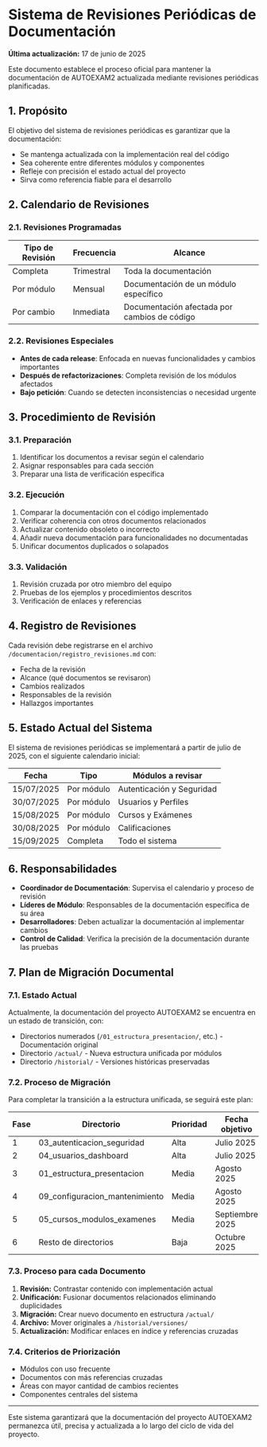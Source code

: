 # Sistema de Revisiones Periódicas de Documentación

**Última actualización:** 17 de junio de 2025

Este documento establece el proceso oficial para mantener la documentación de AUTOEXAM2 actualizada mediante revisiones periódicas planificadas.

## 1. Propósito

El objetivo del sistema de revisiones periódicas es garantizar que la documentación:
- Se mantenga actualizada con la implementación real del código
- Sea coherente entre diferentes módulos y componentes
- Refleje con precisión el estado actual del proyecto
- Sirva como referencia fiable para el desarrollo

## 2. Calendario de Revisiones

### 2.1. Revisiones Programadas
| Tipo de Revisión | Frecuencia | Alcance |
|-----------------|-----------|---------|
| Completa | Trimestral | Toda la documentación |
| Por módulo | Mensual | Documentación de un módulo específico |
| Por cambio | Inmediata | Documentación afectada por cambios de código |

### 2.2. Revisiones Especiales
- **Antes de cada release**: Enfocada en nuevas funcionalidades y cambios importantes
- **Después de refactorizaciones**: Completa revisión de los módulos afectados
- **Bajo petición**: Cuando se detecten inconsistencias o necesidad urgente

## 3. Procedimiento de Revisión

### 3.1. Preparación
1. Identificar los documentos a revisar según el calendario
2. Asignar responsables para cada sección
3. Preparar una lista de verificación específica

### 3.2. Ejecución
1. Comparar la documentación con el código implementado
2. Verificar coherencia con otros documentos relacionados
3. Actualizar contenido obsoleto o incorrecto
4. Añadir nueva documentación para funcionalidades no documentadas
5. Unificar documentos duplicados o solapados

### 3.3. Validación
1. Revisión cruzada por otro miembro del equipo
2. Pruebas de los ejemplos y procedimientos descritos
3. Verificación de enlaces y referencias

## 4. Registro de Revisiones

Cada revisión debe registrarse en el archivo `/documentacion/registro_revisiones.md` con:
- Fecha de la revisión
- Alcance (qué documentos se revisaron)
- Cambios realizados
- Responsables de la revisión
- Hallazgos importantes

## 5. Estado Actual del Sistema

El sistema de revisiones periódicas se implementará a partir de julio de 2025, con el siguiente calendario inicial:

| Fecha | Tipo | Módulos a revisar |
|------|------|------------------|
| 15/07/2025 | Por módulo | Autenticación y Seguridad |
| 30/07/2025 | Por módulo | Usuarios y Perfiles |
| 15/08/2025 | Por módulo | Cursos y Exámenes |
| 30/08/2025 | Por módulo | Calificaciones |
| 15/09/2025 | Completa | Todo el sistema |

## 6. Responsabilidades

- **Coordinador de Documentación**: Supervisa el calendario y proceso de revisión
- **Líderes de Módulo**: Responsables de la documentación específica de su área
- **Desarrolladores**: Deben actualizar la documentación al implementar cambios
- **Control de Calidad**: Verifica la precisión de la documentación durante las pruebas

## 7. Plan de Migración Documental

### 7.1. Estado Actual
Actualmente, la documentación del proyecto AUTOEXAM2 se encuentra en un estado de transición, con:
- Directorios numerados (`/01_estructura_presentacion/`, etc.) - Documentación original
- Directorio `/actual/` - Nueva estructura unificada por módulos
- Directorio `/historial/` - Versiones históricas preservadas

### 7.2. Proceso de Migración
Para completar la transición a la estructura unificada, se seguirá este plan:

| Fase | Directorio | Prioridad | Fecha objetivo |
|------|------------|-----------|----------------|
| 1 | 03_autenticacion_seguridad | Alta | Julio 2025 |
| 2 | 04_usuarios_dashboard | Alta | Julio 2025 |
| 3 | 01_estructura_presentacion | Media | Agosto 2025 |
| 4 | 09_configuracion_mantenimiento | Media | Agosto 2025 |
| 5 | 05_cursos_modulos_examenes | Media | Septiembre 2025 |
| 6 | Resto de directorios | Baja | Octubre 2025 |

### 7.3. Proceso para cada Documento
1. **Revisión:** Contrastar contenido con implementación actual
2. **Unificación:** Fusionar documentos relacionados eliminando duplicidades
3. **Migración:** Crear nuevo documento en estructura `/actual/`
4. **Archivo:** Mover originales a `/historial/versiones/`
5. **Actualización:** Modificar enlaces en índice y referencias cruzadas

### 7.4. Criterios de Priorización
- Módulos con uso frecuente
- Documentos con más referencias cruzadas
- Áreas con mayor cantidad de cambios recientes
- Componentes centrales del sistema

---

Este sistema garantizará que la documentación del proyecto AUTOEXAM2 permanezca útil, precisa y actualizada a lo largo del ciclo de vida del proyecto.
